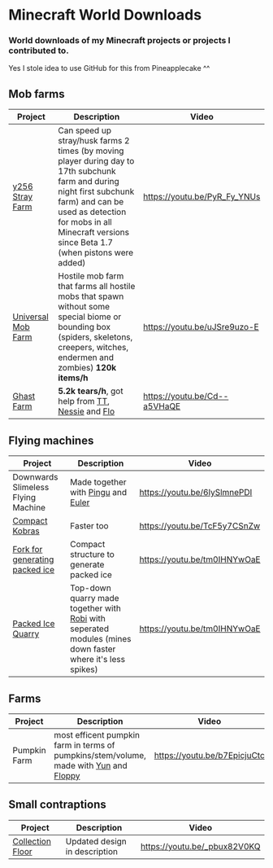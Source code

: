 # Minecraft World Downloads

### World downloads of my Minecraft projects or projects I contributed to.
Yes I stole idea to use GitHub for this from Pineapplecake ^^

## Mob farms
| Project  | Description | Video |
| ------------- | ------------- | ------------- |
| [y256 Stray Farm](https://redirect.dugged.net:8443/download/y256_Stray_Farm_Full.schematic) |  Can speed up stray/husk farms 2 times (by moving player during day to 17th subchunk farm and during night first subchunk farm) and can be used as detection for mobs in all Minecraft versions since Beta 1.7 (when pistons were added) | https://youtu.be/PyR_Fy_YNUs
| [Universal Mob Farm](https://redirect.dugged.net:8443/download/UMF.zip) | Hostile mob farm that farms all hostile mobs that spawn without some special biome or bounding box (spiders, skeletons, creepers, witches, endermen and zombies) **120k items/h** | https://youtu.be/uJSre9uzo-E
| [Ghast Farm](https://redirect.dugged.net:8443/download/Ghast_Farm.zip) | **5.2k tears/h**, got help from [TT](https://www.youtube.com/channel/UCyTXNlcM-UFtnDewhGEz6QA), [Nessie](https://www.youtube.com/user/NessieStudio) and [Flo](https://www.youtube.com/channel/UCBh6noDDx0kzXZxo9e84n7A) | https://youtu.be/Cd--a5VHaQE


## Flying machines
| Project  | Description | Video |
| ------------- | ------------- | ------------- |
| Downwards Slimeless Flying Machine | Made together with [Pingu](https://www.youtube.com/c/Pinguwu) and [Euler](https://www.youtube.com/channel/UCfSBnyrvqi1Ij_LjP3NCr-w) | https://youtu.be/6lySlmnePDI
| [Compact Kobras](https://www.mediafire.com/file/l77hv47fjm5twnr/Shematics.zip/file) | Faster too | https://youtu.be/TcF5y7CSnZw
| [Fork for generating packed ice](https://redirect.dugged.net:8443/download/Packed_Ice_Generator.zip) | Compact structure to generate packed ice | https://youtu.be/tm0IHNYwOaE
| [Packed Ice Quarry](https://redirect.dugged.net:8443/download/Packed_Ice_Generator.zip) | Top-down quarry made together with [Robi](https://www.youtube.com/user/robitobi01) with seperated modules (mines down faster where it's less spikes) | https://youtu.be/tm0IHNYwOaE

## Farms
| Project  | Description | Video |
| ------------- | ------------- | ------------- |
| Pumpkin Farm | most efficent pumpkin farm in terms of pumpkins/stem/volume, made with [Yun](https://www.youtube.com/channel/UC3JVSz0hZ50EPOb_ToEdEkg) and [Floppy](https://www.youtube.com/channel/UC3JVSz0hZ50EPOb_ToEdEkg) | https://youtu.be/b7EpicjuCtc

## Small contraptions
| Project  | Description | Video |
| ------------- | ------------- | ------------- |
| [Collection Floor](https://redirect.dugged.net:8443/download/Collection_Floor.schematic) | Updated design in description | https://youtu.be/_pbux82V0KQ
